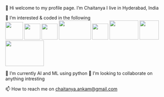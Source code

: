 👋 Hi welcome to my profile page. I’m Chaitanya I live in Hyderabad, India

👀 I’m interested & coded in the following <br/>
<img src="https://pbs.twimg.com/profile_images/1235870003292856320/iRG4_ojf_400x400.png" width="55" height="55">
<img src="https://github.com/tkswann2/tech-logos/blob/master/react.png" width="50" height="50">
<img src="https://github.com/tkswann2/tech-logos/blob/master/angular.png" width="50" height="50">
<img src="http://www.science.smith.edu/dftwiki/images/5/57/Aws.png" width="100" height="60">
<img src="https://git-scm.com/images/logos/downloads/Git-Icon-Black.png" width="50" height="50">
<img src="https://www.zend.com/sites/zend/files/image/2019-09/logo-jenkins.jpg" width="90" height="60">
<img src="https://www.logolynx.com/images/logolynx/c5/c5ccd2f3d3f294dd4c96510721ba09bb.jpeg" width="60" height="60">
<img src="https://static-www.elastic.co/v3/assets/bltefdd0b53724fa2ce/blt5ebe80fb665aef6b/5ea8c8f26b62d4563b6ecec2/brand-elasticsearch-220x130.svg" width="120" height="80">

🌱 I’m currently AI and ML using python
💞️ I’m looking to collaborate on anything intresting

📫 How to reach me on chaitanya.ankam@gmail.com

<!---
Chaitanya199102/Chaitanya199102 is a ✨ special ✨ repository because its `README.md` (this file) appears on your GitHub profile.
You can click the Preview link to take a look at your changes.
--->
